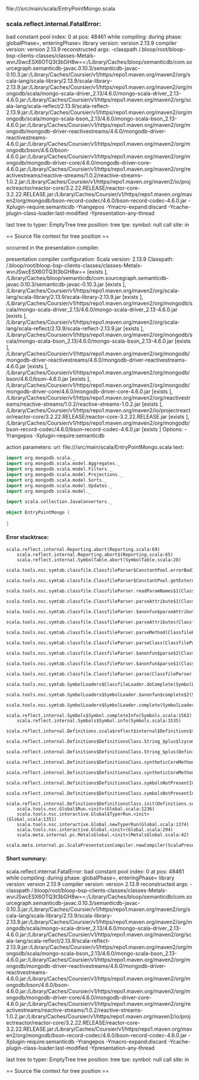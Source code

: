 file://<WORKSPACE>/src/main/scala/EntryPointMongo.scala
### scala.reflect.internal.FatalError: 
  bad constant pool index: 0 at pos: 48461
     while compiling: <no file>
        during phase: globalPhase=<no phase>, enteringPhase=<some phase>
     library version: version 2.13.9
    compiler version: version 2.13.9
  reconstructed args: -classpath <WORKSPACE>/.bloop/root/bloop-bsp-clients-classes/classes-Metals-wvrJSwcESX6OTQ3t3bGH8w==:<HOME>/Library/Caches/bloop/semanticdb/com.sourcegraph.semanticdb-javac.0.10.3/semanticdb-javac-0.10.3.jar:<HOME>/Library/Caches/Coursier/v1/https/repo1.maven.org/maven2/org/scala-lang/scala-library/2.13.9/scala-library-2.13.9.jar:<HOME>/Library/Caches/Coursier/v1/https/repo1.maven.org/maven2/org/mongodb/scala/mongo-scala-driver_2.13/4.6.0/mongo-scala-driver_2.13-4.6.0.jar:<HOME>/Library/Caches/Coursier/v1/https/repo1.maven.org/maven2/org/scala-lang/scala-reflect/2.13.9/scala-reflect-2.13.9.jar:<HOME>/Library/Caches/Coursier/v1/https/repo1.maven.org/maven2/org/mongodb/scala/mongo-scala-bson_2.13/4.6.0/mongo-scala-bson_2.13-4.6.0.jar:<HOME>/Library/Caches/Coursier/v1/https/repo1.maven.org/maven2/org/mongodb/mongodb-driver-reactivestreams/4.6.0/mongodb-driver-reactivestreams-4.6.0.jar:<HOME>/Library/Caches/Coursier/v1/https/repo1.maven.org/maven2/org/mongodb/bson/4.6.0/bson-4.6.0.jar:<HOME>/Library/Caches/Coursier/v1/https/repo1.maven.org/maven2/org/mongodb/mongodb-driver-core/4.6.0/mongodb-driver-core-4.6.0.jar:<HOME>/Library/Caches/Coursier/v1/https/repo1.maven.org/maven2/org/reactivestreams/reactive-streams/1.0.2/reactive-streams-1.0.2.jar:<HOME>/Library/Caches/Coursier/v1/https/repo1.maven.org/maven2/io/projectreactor/reactor-core/3.2.22.RELEASE/reactor-core-3.2.22.RELEASE.jar:<HOME>/Library/Caches/Coursier/v1/https/repo1.maven.org/maven2/org/mongodb/bson-record-codec/4.6.0/bson-record-codec-4.6.0.jar -Xplugin-require:semanticdb -Yrangepos -Ymacro-expand:discard -Ycache-plugin-class-loader:last-modified -Ypresentation-any-thread

  last tree to typer: EmptyTree
       tree position: <unknown>
            tree tpe: <notype>
              symbol: null
           call site: <none> in <none>

== Source file context for tree position ==



occurred in the presentation compiler.

presentation compiler configuration:
Scala version: 2.13.9
Classpath:
<WORKSPACE>/.bloop/root/bloop-bsp-clients-classes/classes-Metals-wvrJSwcESX6OTQ3t3bGH8w== [exists ], <HOME>/Library/Caches/bloop/semanticdb/com.sourcegraph.semanticdb-javac.0.10.3/semanticdb-javac-0.10.3.jar [exists ], <HOME>/Library/Caches/Coursier/v1/https/repo1.maven.org/maven2/org/scala-lang/scala-library/2.13.9/scala-library-2.13.9.jar [exists ], <HOME>/Library/Caches/Coursier/v1/https/repo1.maven.org/maven2/org/mongodb/scala/mongo-scala-driver_2.13/4.6.0/mongo-scala-driver_2.13-4.6.0.jar [exists ], <HOME>/Library/Caches/Coursier/v1/https/repo1.maven.org/maven2/org/scala-lang/scala-reflect/2.13.9/scala-reflect-2.13.9.jar [exists ], <HOME>/Library/Caches/Coursier/v1/https/repo1.maven.org/maven2/org/mongodb/scala/mongo-scala-bson_2.13/4.6.0/mongo-scala-bson_2.13-4.6.0.jar [exists ], <HOME>/Library/Caches/Coursier/v1/https/repo1.maven.org/maven2/org/mongodb/mongodb-driver-reactivestreams/4.6.0/mongodb-driver-reactivestreams-4.6.0.jar [exists ], <HOME>/Library/Caches/Coursier/v1/https/repo1.maven.org/maven2/org/mongodb/bson/4.6.0/bson-4.6.0.jar [exists ], <HOME>/Library/Caches/Coursier/v1/https/repo1.maven.org/maven2/org/mongodb/mongodb-driver-core/4.6.0/mongodb-driver-core-4.6.0.jar [exists ], <HOME>/Library/Caches/Coursier/v1/https/repo1.maven.org/maven2/org/reactivestreams/reactive-streams/1.0.2/reactive-streams-1.0.2.jar [exists ], <HOME>/Library/Caches/Coursier/v1/https/repo1.maven.org/maven2/io/projectreactor/reactor-core/3.2.22.RELEASE/reactor-core-3.2.22.RELEASE.jar [exists ], <HOME>/Library/Caches/Coursier/v1/https/repo1.maven.org/maven2/org/mongodb/bson-record-codec/4.6.0/bson-record-codec-4.6.0.jar [exists ]
Options:
-Yrangepos -Xplugin-require:semanticdb


action parameters:
uri: file://<WORKSPACE>/src/main/scala/EntryPointMongo.scala
text:
```scala
import org.mongodb.scala._
import org.mongodb.scala.model.Aggregates._
import org.mongodb.scala.model.Filters._
import org.mongodb.scala.model.Projections._
import org.mongodb.scala.model.Sorts._
import org.mongodb.scala.model.Updates._
import org.mongodb.scala.model._

import scala.collection.JavaConverters._

object EntryPointMongo {
  
}

```



#### Error stacktrace:

```
scala.reflect.internal.Reporting.abort(Reporting.scala:69)
	scala.reflect.internal.Reporting.abort$(Reporting.scala:65)
	scala.reflect.internal.SymbolTable.abort(SymbolTable.scala:28)
	scala.tools.nsc.symtab.classfile.ClassfileParser$ConstantPool.errorBadIndex(ClassfileParser.scala:408)
	scala.tools.nsc.symtab.classfile.ClassfileParser$ConstantPool.getExternalName(ClassfileParser.scala:263)
	scala.tools.nsc.symtab.classfile.ClassfileParser.readParamNames$1(ClassfileParser.scala:842)
	scala.tools.nsc.symtab.classfile.ClassfileParser.parseAttribute$1(ClassfileParser.scala:848)
	scala.tools.nsc.symtab.classfile.ClassfileParser.$anonfun$parseAttributes$6(ClassfileParser.scala:925)
	scala.tools.nsc.symtab.classfile.ClassfileParser.parseAttributes(ClassfileParser.scala:1497)
	scala.tools.nsc.symtab.classfile.ClassfileParser.parseMethod(ClassfileParser.scala:625)
	scala.tools.nsc.symtab.classfile.ClassfileParser.parseClass(ClassfileParser.scala:548)
	scala.tools.nsc.symtab.classfile.ClassfileParser.$anonfun$parse$2(ClassfileParser.scala:175)
	scala.tools.nsc.symtab.classfile.ClassfileParser.$anonfun$parse$1(ClassfileParser.scala:160)
	scala.tools.nsc.symtab.classfile.ClassfileParser.parse(ClassfileParser.scala:143)
	scala.tools.nsc.symtab.SymbolLoaders$ClassfileLoader.doComplete(SymbolLoaders.scala:342)
	scala.tools.nsc.symtab.SymbolLoaders$SymbolLoader.$anonfun$complete$2(SymbolLoaders.scala:249)
	scala.tools.nsc.symtab.SymbolLoaders$SymbolLoader.complete(SymbolLoaders.scala:247)
	scala.reflect.internal.Symbols$Symbol.completeInfo(Symbols.scala:1563)
	scala.reflect.internal.Symbols$Symbol.info(Symbols.scala:1535)
	scala.reflect.internal.Definitions.scala$reflect$internal$Definitions$$enterNewMethod(Definitions.scala:48)
	scala.reflect.internal.Definitions$DefinitionsClass.String_$plus$lzycompute(Definitions.scala:1261)
	scala.reflect.internal.Definitions$DefinitionsClass.String_$plus(Definitions.scala:1261)
	scala.reflect.internal.Definitions$DefinitionsClass.syntheticCoreMethods$lzycompute(Definitions.scala:1583)
	scala.reflect.internal.Definitions$DefinitionsClass.syntheticCoreMethods(Definitions.scala:1565)
	scala.reflect.internal.Definitions$DefinitionsClass.symbolsNotPresentInBytecode$lzycompute(Definitions.scala:1596)
	scala.reflect.internal.Definitions$DefinitionsClass.symbolsNotPresentInBytecode(Definitions.scala:1596)
	scala.reflect.internal.Definitions$DefinitionsClass.init(Definitions.scala:1652)
	scala.tools.nsc.Global$Run.<init>(Global.scala:1236)
	scala.tools.nsc.interactive.Global$TyperRun.<init>(Global.scala:1351)
	scala.tools.nsc.interactive.Global.newTyperRun(Global.scala:1374)
	scala.tools.nsc.interactive.Global.<init>(Global.scala:294)
	scala.meta.internal.pc.MetalsGlobal.<init>(MetalsGlobal.scala:42)
	scala.meta.internal.pc.ScalaPresentationCompiler.newCompiler(ScalaPresentationCompiler.scala:514)
```
#### Short summary: 

scala.reflect.internal.FatalError: 
  bad constant pool index: 0 at pos: 48461
     while compiling: <no file>
        during phase: globalPhase=<no phase>, enteringPhase=<some phase>
     library version: version 2.13.9
    compiler version: version 2.13.9
  reconstructed args: -classpath <WORKSPACE>/.bloop/root/bloop-bsp-clients-classes/classes-Metals-wvrJSwcESX6OTQ3t3bGH8w==:<HOME>/Library/Caches/bloop/semanticdb/com.sourcegraph.semanticdb-javac.0.10.3/semanticdb-javac-0.10.3.jar:<HOME>/Library/Caches/Coursier/v1/https/repo1.maven.org/maven2/org/scala-lang/scala-library/2.13.9/scala-library-2.13.9.jar:<HOME>/Library/Caches/Coursier/v1/https/repo1.maven.org/maven2/org/mongodb/scala/mongo-scala-driver_2.13/4.6.0/mongo-scala-driver_2.13-4.6.0.jar:<HOME>/Library/Caches/Coursier/v1/https/repo1.maven.org/maven2/org/scala-lang/scala-reflect/2.13.9/scala-reflect-2.13.9.jar:<HOME>/Library/Caches/Coursier/v1/https/repo1.maven.org/maven2/org/mongodb/scala/mongo-scala-bson_2.13/4.6.0/mongo-scala-bson_2.13-4.6.0.jar:<HOME>/Library/Caches/Coursier/v1/https/repo1.maven.org/maven2/org/mongodb/mongodb-driver-reactivestreams/4.6.0/mongodb-driver-reactivestreams-4.6.0.jar:<HOME>/Library/Caches/Coursier/v1/https/repo1.maven.org/maven2/org/mongodb/bson/4.6.0/bson-4.6.0.jar:<HOME>/Library/Caches/Coursier/v1/https/repo1.maven.org/maven2/org/mongodb/mongodb-driver-core/4.6.0/mongodb-driver-core-4.6.0.jar:<HOME>/Library/Caches/Coursier/v1/https/repo1.maven.org/maven2/org/reactivestreams/reactive-streams/1.0.2/reactive-streams-1.0.2.jar:<HOME>/Library/Caches/Coursier/v1/https/repo1.maven.org/maven2/io/projectreactor/reactor-core/3.2.22.RELEASE/reactor-core-3.2.22.RELEASE.jar:<HOME>/Library/Caches/Coursier/v1/https/repo1.maven.org/maven2/org/mongodb/bson-record-codec/4.6.0/bson-record-codec-4.6.0.jar -Xplugin-require:semanticdb -Yrangepos -Ymacro-expand:discard -Ycache-plugin-class-loader:last-modified -Ypresentation-any-thread

  last tree to typer: EmptyTree
       tree position: <unknown>
            tree tpe: <notype>
              symbol: null
           call site: <none> in <none>

== Source file context for tree position ==


